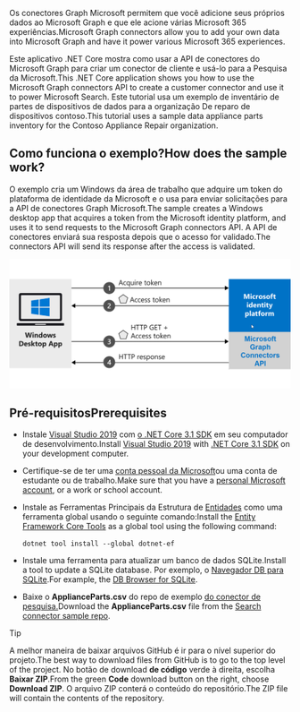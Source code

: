 <!-- markdownlint-disable MD002 MD025 MD041 -->
<!--- # Introduction --->

<span data-ttu-id="1a428-101">Os conectores Graph Microsoft permitem que você adicione seus próprios dados ao Microsoft Graph e que ele acione várias Microsoft 365 experiências.</span><span class="sxs-lookup"><span data-stu-id="1a428-101">Microsoft Graph connectors allow you to add your own data into Microsoft Graph and have it power various Microsoft 365 experiences.</span></span>

<span data-ttu-id="1a428-102">Este aplicativo .NET Core mostra como usar a API de conectores do Microsoft Graph para criar um conector de cliente e usá-lo para a Pesquisa da Microsoft.</span><span class="sxs-lookup"><span data-stu-id="1a428-102">This .NET Core application shows you how to use the Microsoft Graph connectors API to create a customer connector and use it to power Microsoft Search.</span></span> <span data-ttu-id="1a428-103">Este tutorial usa um exemplo de inventário de partes de dispositivos de dados para a organização De reparo de dispositivos contoso.</span><span class="sxs-lookup"><span data-stu-id="1a428-103">This tutorial uses a sample data appliance parts inventory for the Contoso Appliance Repair organization.</span></span>

## <a name="how-does-the-sample-work"></a><span data-ttu-id="1a428-104">Como funciona o exemplo?</span><span class="sxs-lookup"><span data-stu-id="1a428-104">How does the sample work?</span></span>

<span data-ttu-id="1a428-105">O exemplo cria um Windows da área de trabalho que adquire um token do plataforma de identidade da Microsoft e o usa para enviar solicitações para a API de conectores Graph Microsoft.</span><span class="sxs-lookup"><span data-stu-id="1a428-105">The sample creates a Windows desktop app that acquires a token from the Microsoft identity platform, and uses it to send requests to the Microsoft Graph connectors API.</span></span> <span data-ttu-id="1a428-106">A API de conectores enviará sua resposta depois que o acesso for validado.</span><span class="sxs-lookup"><span data-stu-id="1a428-106">The connectors API will send its response after the access is validated.</span></span>

![Diagrama mostrando o aplicativo Windows adquirir um token e usá-lo para acessar a API de conectores Graph Microsoft](images/connectors-images/build1.png)

## <a name="prerequisites"></a><span data-ttu-id="1a428-108">Pré-requisitos</span><span class="sxs-lookup"><span data-stu-id="1a428-108">Prerequisites</span></span>

* <span data-ttu-id="1a428-109">Instale [Visual Studio 2019](https://visualstudio.microsoft.com/) com [o .NET Core 3.1 SDK](https://www.microsoft.com/net/download/core) em seu computador de desenvolvimento.</span><span class="sxs-lookup"><span data-stu-id="1a428-109">Install [Visual Studio 2019](https://visualstudio.microsoft.com/) with [.NET Core 3.1 SDK](https://www.microsoft.com/net/download/core) on your development computer.</span></span>
* <span data-ttu-id="1a428-110">Certifique-se de ter uma [conta pessoal da Microsoft](https://signup.live.com/)ou uma conta de estudante ou de trabalho.</span><span class="sxs-lookup"><span data-stu-id="1a428-110">Make sure that you have a [personal Microsoft account](https://signup.live.com/), or a work or school account.</span></span>
* <span data-ttu-id="1a428-111">Instale as Ferramentas Principais da Estrutura de [Entidades](/ef/core/miscellaneous/cli/dotnet) como uma ferramenta global usando o seguinte comando:</span><span class="sxs-lookup"><span data-stu-id="1a428-111">Install the [Entity Framework Core Tools](/ef/core/miscellaneous/cli/dotnet) as a global tool using the following command:</span></span>

    ```dotnetcli
    dotnet tool install --global dotnet-ef
    ```

* <span data-ttu-id="1a428-112">Instale uma ferramenta para atualizar um banco de dados SQLite.</span><span class="sxs-lookup"><span data-stu-id="1a428-112">Install a tool to update a SQLite database.</span></span> <span data-ttu-id="1a428-113">Por exemplo, o [Navegador DB para SQLite](https://sqlitebrowser.org/).</span><span class="sxs-lookup"><span data-stu-id="1a428-113">For example, the [DB Browser for SQLite](https://sqlitebrowser.org/).</span></span>
* <span data-ttu-id="1a428-114">Baixe o **ApplianceParts.csv** do repo de exemplo [do conector de pesquisa.](https://github.com/microsoftgraph/msgraph-search-connector-sample/blob/master/PartsInventoryConnector/ApplianceParts.csv)</span><span class="sxs-lookup"><span data-stu-id="1a428-114">Download the **ApplianceParts.csv** file from the [Search connector sample repo](https://github.com/microsoftgraph/msgraph-search-connector-sample/blob/master/PartsInventoryConnector/ApplianceParts.csv).</span></span>

> [!TIP]
> <span data-ttu-id="1a428-115">A melhor maneira de baixar arquivos GitHub é ir para o nível superior do projeto.</span><span class="sxs-lookup"><span data-stu-id="1a428-115">The best way to download files from GitHub is to go to the top level of the project.</span></span> <span data-ttu-id="1a428-116">No botão de download **de código** verde à direita, escolha **Baixar ZIP**.</span><span class="sxs-lookup"><span data-stu-id="1a428-116">From the green **Code** download button on the right, choose **Download ZIP**.</span></span> <span data-ttu-id="1a428-117">O arquivo ZIP conterá o conteúdo do repositório.</span><span class="sxs-lookup"><span data-stu-id="1a428-117">The ZIP file will contain the contents of the repository.</span></span>
